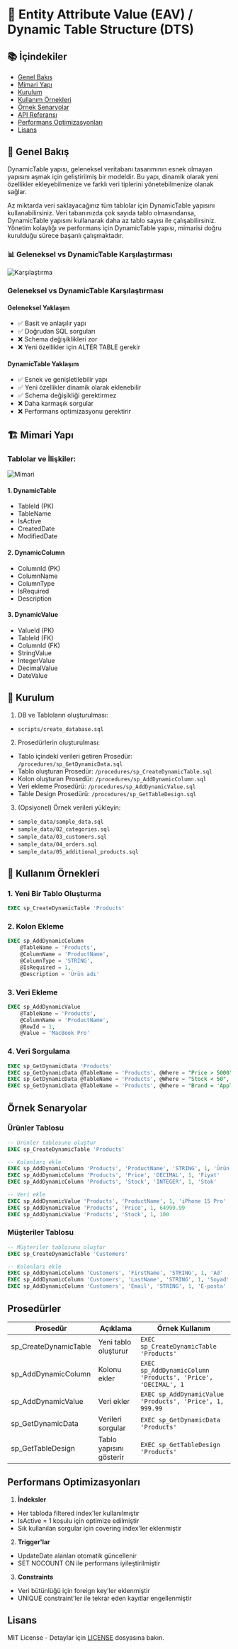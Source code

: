 # 🎯 Entity Attribute Value (EAV) / Dynamic Table Structure (DTS)

## 📚 İçindekiler
- [Genel Bakış](#-genel-bakış)
- [Mimari Yapı](#-mimari-yapı)
- [Kurulum](#-kurulum)
- [Kullanım Örnekleri](#-kullanım-örnekleri)
- [Örnek Senaryolar](#örnek-senaryolar)
- [API Referansı](#api-referansı)
- [Performans Optimizasyonları](#performans-optimizasyonları)
- [Lisans](#lisans)

## 🎯 Genel Bakış

DynamicTable yapısı, geleneksel veritabanı tasarımının esnek olmayan yapısını aşmak için geliştirilmiş bir modeldir. 
Bu yapı, dinamik olarak yeni özellikler ekleyebilmenize ve farklı veri tiplerini yönetebilmenize olanak sağlar.

Az miktarda veri saklayacağınız tüm tablolar için DynamicTable yapısını kullanabilirsiniz. Veri tabanınızda çok sayıda tablo olmasındansa, DynamicTable yapısını kullanarak daha az tablo sayısı ile çalışabilirsiniz. Yönetim kolaylığı ve performans için DynamicTable yapısı, mimarisi doğru kurulduğu sürece başarılı çalışmaktadır.

### 📊 Geleneksel vs DynamicTable Karşılaştırması

![Karşılaştırma](docs/images/comparison.png)

### Geleneksel vs DynamicTable Karşılaştırması

#### Geleneksel Yaklaşım
- ✅ Basit ve anlaşılır yapı
- ✅ Doğrudan SQL sorguları
- ❌ Schema değişiklikleri zor
- ❌ Yeni özellikler için ALTER TABLE gerekir

#### DynamicTable Yaklaşım
- ✅ Esnek ve genişletilebilir yapı
- ✅ Yeni özellikler dinamik olarak eklenebilir
- ✅ Schema değişikliği gerektirmez
- ❌ Daha karmaşık sorgular
- ❌ Performans optimizasyonu gerektirir

## 🏗 Mimari Yapı

### Tablolar ve İlişkiler:

![Mimari](docs/images/eav_schema.png)

#### 1. DynamicTable
- TableId (PK)
- TableName
- IsActive
- CreatedDate
- ModifiedDate

#### 2. DynamicColumn
- ColumnId (PK)
- ColumnName
- ColumnType
- IsRequired
- Description

#### 3. DynamicValue
- ValueId (PK)
- TableId (FK)
- ColumnId (FK)
- StringValue
- IntegerValue
- DecimalValue
- DateValue

## 🚀 Kurulum

1. DB ve Tabloların oluşturulması:
- `scripts/create_database.sql`

2. Prosedürlerin oluşturulması:
- Tablo içindeki verileri getiren Prosedür: `/procedures/sp_GetDynamicData.sql`
- Tablo oluşturan Prosedür: `/procedures/sp_CreateDynamicTable.sql`
- Kolon oluşturan Prosedür: `/procedures/sp_AddDynamicColumn.sql`
- Veri ekleme Prosedürü: `/procedures/sp_AddDynamicValue.sql`
- Table Design Prosedürü: `/procedures/sp_GetTableDesign.sql`

3. (Opsiyonel) Örnek verileri yükleyin:
- `sample_data/sample_data.sql`
- `sample_data/02_categories.sql`
- `sample_data/03_customers.sql`
- `sample_data/04_orders.sql`
- `sample_data/05_additional_products.sql`

## 📝 Kullanım Örnekleri

### 1. Yeni Bir Tablo Oluşturma
```sql
EXEC sp_CreateDynamicTable 'Products'
```

### 2. Kolon Ekleme
```sql
EXEC sp_AddDynamicColumn 
    @TableName = 'Products',
    @ColumnName = 'ProductName',
    @ColumnType = 'STRING',
    @IsRequired = 1,
    @Description = 'Ürün adı'
```

### 3. Veri Ekleme
```sql
EXEC sp_AddDynamicValue 
    @TableName = 'Products',
    @ColumnName = 'ProductName',
    @RowId = 1,
    @Value = 'MacBook Pro'
```

### 4. Veri Sorgulama
```sql
EXEC sp_GetDynamicData 'Products'
EXEC sp_GetDynamicData @TableName = 'Products', @Where = "Price > 5000"
EXEC sp_GetDynamicData @TableName = 'Products', @Where = "Stock < 50", @OrderBy = "ProductName ASC"
EXEC sp_GetDynamicData @TableName = 'Products', @Where = "Brand = 'Apple' AND Price > 30000 AND Stock > 0", @OrderBy = "Price DESC, ProductName ASC"
```

## Örnek Senaryolar

### Ürünler Tablosu
```sql
-- Ürünler tablosunu oluştur
EXEC sp_CreateDynamicTable 'Products'

-- Kolonları ekle
EXEC sp_AddDynamicColumn 'Products', 'ProductName', 'STRING', 1, 'Ürün adı'
EXEC sp_AddDynamicColumn 'Products', 'Price', 'DECIMAL', 1, 'Fiyat'
EXEC sp_AddDynamicColumn 'Products', 'Stock', 'INTEGER', 1, 'Stok'

-- Veri ekle
EXEC sp_AddDynamicValue 'Products', 'ProductName', 1, 'iPhone 15 Pro'
EXEC sp_AddDynamicValue 'Products', 'Price', 1, 64999.99
EXEC sp_AddDynamicValue 'Products', 'Stock', 1, 100
```

### Müşteriler Tablosu
```sql
-- Müşteriler tablosunu oluştur
EXEC sp_CreateDynamicTable 'Customers'

-- Kolonları ekle
EXEC sp_AddDynamicColumn 'Customers', 'FirstName', 'STRING', 1, 'Ad'
EXEC sp_AddDynamicColumn 'Customers', 'LastName', 'STRING', 1, 'Soyad'
EXEC sp_AddDynamicColumn 'Customers', 'Email', 'STRING', 1, 'E-posta'
```

## Prosedürler

| Prosedür | Açıklama | Örnek Kullanım |
|----------|----------|----------------|
| sp_CreateDynamicTable | Yeni tablo oluşturur | `EXEC sp_CreateDynamicTable 'Products'` |
| sp_AddDynamicColumn | Kolonu ekler | `EXEC sp_AddDynamicColumn 'Products', 'Price', 'DECIMAL', 1` |
| sp_AddDynamicValue | Veri ekler | `EXEC sp_AddDynamicValue 'Products', 'Price', 1, 999.99` |
| sp_GetDynamicData | Verileri sorgular | `EXEC sp_GetDynamicData 'Products'` |
| sp_GetTableDesign | Tablo yapısını gösterir | `EXEC sp_GetTableDesign 'Products'` |

## Performans Optimizasyonları

1. **İndeksler**
- Her tabloda filtered index'ler kullanılmıştır
- IsActive = 1 koşulu için optimize edilmiştir
- Sık kullanılan sorgular için covering index'ler eklenmiştir

2. **Trigger'lar**
- UpdateDate alanları otomatik güncellenir
- SET NOCOUNT ON ile performans iyileştirilmiştir

3. **Constraints**
- Veri bütünlüğü için foreign key'ler eklenmiştir
- UNIQUE constraint'ler ile tekrar eden kayıtlar engellenmiştir

## Lisans
MIT License - Detaylar için [LICENSE](LICENSE) dosyasına bakın.